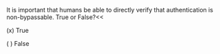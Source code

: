 It is important that humans be able to directly verify that authentication is non-bypassable. True or False?<<

(x) True

( ) False